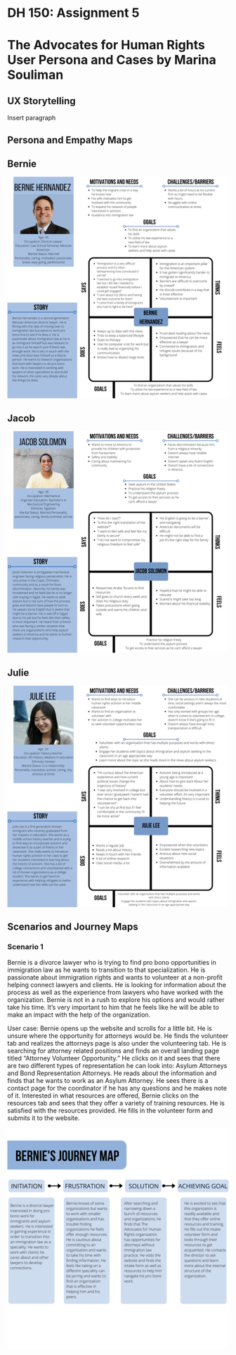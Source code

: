 # DH 150: Assignment 5 
# The Advocates for Human Rights User Persona and Cases by Marina Souliman 

## UX Storytelling
Insert paragraph 

## Persona and Empathy Maps 

## Bernie 
<img src="./Bernie_Map.png">

## Jacob
<img src="./Jacob_Map.png"> 

## Julie 
<img src="./Julie_Map.png">

## Scenarios and Journey Maps 
### Scenario 1 
Bernie is a divorce lawyer who is trying to find pro bono opportunities in immigration law as he wants to transition to that specialization. He is passionate about immigration rights and wants to volunteer at a non-profit helping connect lawyers and clients. He is looking for information about the process as well as the experience from lawyers who have worked with the organization. Bernie is not in a rush to explore his options and would rather take his time. It’s very important to him that he feels like he will be able to make an impact with the help of the organization. 

User case: Bernie opens up the website and scrolls for a little bit. He is unsure where the  opportunity for attorneys would be. He finds the volunteer tab and realizes the attorneys page is also under the volunteering tab. He is searching for attorney related positions and finds an overall landing page titled “Attorney Volunteer Opportunity.” He clicks on it and sees that there are two different types of representation he can look into: Asylum Attorneys and Bond Representation Attorneys. He reads about the information and finds that he wants to work as an Asylum Attorney. He sees there is a contact page for the coordinator if he has any questions and he makes note of it. Interested in what resources are offered, Bernie clicks on the resources tab and sees that they offer a variety of training resources. He is satisfied with the resources provided. He fills in the volunteer form and submits it to the website. 

<img src="./Bernie_Journey.png">



